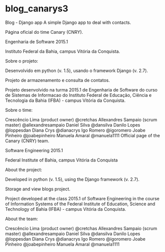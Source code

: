 # blog_canarys3
Blog - Django app
A simple Django app to deal with contacts.

Página oficial do time Canary (CNRY).

Engenharia de Software 2015.1

Instituto Federal da Bahia, campus Vitória da Conquista.

Sobre o projeto:

Desenvolvido em python (v. 1.5), usando o framework Django (v. 2.7).

Projeto de armazenamento e consulta de contatos.

Projeto desenvolvido na turma 2015.1 de Engenharia de Software do curso de Sistemas de Informacao do Instituto Federal de Educação, Ciência e Tecnologia da Bahia (IFBA) - campus Vitória da Conquista.

Sobre o time:

Crescêncio Lima (product owner) @cretchas
Allexandres Sampaio (scrum master) @allexandresampaio
Daniel Silva @dansilva
Danilo Lopes @loppesdan
Diana Crys @dianacrys
Igo Romero @igoromero
Joabe Pinheiro @joabepinheiro
Manuela Amaral @manuela1111
Official page of the Canary (CNRY) team.

Software Engineering 2015.1

Federal Institute of Bahia, campus Vitória da Conquista

About the project:

Developed in python (v. 1.5), using the Django framework (v. 2.7).

Storage and view blogs project.

Project developed at the class 2015.1 of Software Engineering in the course of Information Systems of the Federal Institute of Education, Science and Technology of Bahia (IFBA) - campus Vitória da Conquista.

About the team:

Crescêncio Lima (product owner) @cretchas
Allexandres Sampaio (scrum master) @allexandresampaio
Daniel Silva @dansilva
Danilo Lopes @loppesdan
Diana Crys @dianacrys
Igo Romero @igoromero
Joabe Pinheiro @joabepinheiro
Manuela Amaral @manuela1111
